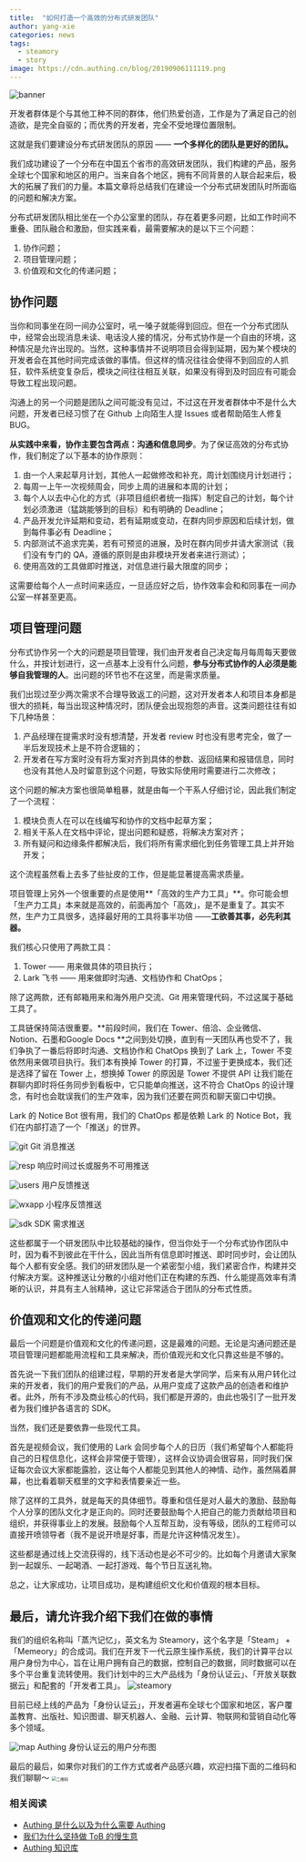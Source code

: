 ```yaml
---
title:  "如何打造一个高效的分布式研发团队"
author: yang-xie
categories: news
tags:
  - steamory
  - story
image: https://cdn.authing.cn/blog/20190906111119.png
---
```


![banner](https://cdn.authing.cn/blog/20190906111119.png)

开发者群体是个与其他工种不同的群体，他们热爱创造，工作是为了满足自己的创造欲，是完全自驱的；而优秀的开发者，完全不受地理位置限制。

这就是我们要建设分布式研发团队的原因 —— **一个多样化的团队是更好的团队。**

我们成功建设了一个分布在中国五个省市的高效研发团队，我们构建的产品，服务全球七个国家和地区的用户。当来自各个地区，拥有不同背景的人联合起来后，极大的拓展了我们的力量。本篇文章将总结我们在建设一个分布式研发团队时所面临的问题和解决方案。

分布式研发团队相比坐在一个办公室里的团队，存在着更多问题，比如工作时间不重叠、团队融合和激励，但实践来看，最需要解决的是以下三个问题：
1. 协作问题；
2. 项目管理问题；
3. 价值观和文化的传递问题；

## 协作问题

当你和同事坐在同一间办公室时，吼一嗓子就能得到回应。但在一个分布式团队中，经常会出现消息未读、电话没人接的情况，分布式协作是一个自由的环境，这种情况是允许出现的。当然，这种事情并不说明项目会得到延期，因为某个模块的开发者会在其他时间完成该做的事情。但这样的情况往往会使得不到回应的人抓狂，软件系统变复杂后，模块之间往往相互关联，如果没有得到及时回应有可能会导致工程出现问题。

沟通上的另一个问题是团队之间可能没有见过，不过这在开发者群体中不是什么大问题，开发者已经习惯了在 Github 上向陌生人提 Issues 或者帮助陌生人修复 BUG。

**从实践中来看，协作主要包含两点：沟通和信息同步**。为了保证高效的分布式协作，我们制定了以下基本的协作原则：

1. 由一个人来起草月计划，其他人一起做修改和补充，周计划围绕月计划进行；
2. 每周一上午一次视频周会，同步上周的进展和本周的计划；
3. 每个人以去中心化的方式（非项目组织者统一指挥）制定自己的计划，每个计划必须激进（猛跳能够到的目标）和有明确的 Deadline；
4. 产品开发允许延期和变动，若有延期或变动，在群内同步原因和后续计划，做到每件事必有 Deadline；
5. 内部测试不追求完美，若有可预览的进展，及时在群内同步并请大家测试（我们没有专门的 QA，遵循的原则是由非模块开发者来进行测试）；
6. 使用高效的工具做即时推送，对信息进行最大限度的同步；

这需要给每个人一点时间来适应，一旦适应好之后，协作效率会和和同事在一间办公室一样甚至更高。

## 项目管理问题

分布式协作另一个大的问题是项目管理，我们由开发者自己决定每月每周每天要做什么，并按计划进行，这一点基本上没有什么问题，**参与分布式协作的人必须是能够自我管理的人**。出问题的环节也不在这里，而是需求质量。

我们出现过至少两次需求不合理导致返工的问题，这对开发者本人和项目本身都是很大的损耗，每当出现这种情况时，团队便会出现抱怨的声音。这类问题往往有如下几种场景：

1. 产品经理在提需求时没有想清楚，开发者 review 时也没有思考完全，做了一半后发现技术上是不符合逻辑的；
2. 开发者在写方案时没有将方案对齐到具体的参数、返回结果和报错信息，同时也没有其他人及时留意到这个问题，导致实际使用时需要进行二次修改；

这个问题的解决方案也很简单粗暴，就是由每一个干系人仔细讨论，因此我们制定了一个流程：
1. 模块负责人在可以在线编写和协作的文档中起草方案；
2. 相关干系人在文档中评论，提出问题和疑惑，将解决方案对齐；
3. 所有疑问和边缘条件都解决后，我们将所有需求细化到任务管理工具上并开始开发；

这个流程虽然看上去多了些扯皮的工作，但是能显著提高需求质量。

项目管理上另外一个很重要的点是使用**「高效的生产力工具」**。你可能会想「生产力工具」本来就是高效的，前面再加个「高效」，是不是重复了。其实不然，生产力工具很多，选择最好用的工具将事半功倍 ——**工欲善其事，必先利其器。**

我们核心只使用了两款工具：

1. Tower —— 用来做具体的项目执行；
2. Lark 飞书 —— 用来做即时沟通、文档协作和 ChatOps；

除了这两款，还有邮箱用来和海外用户交流、Git 用来管理代码，不过这属于基础工具了。

工具链保持简洁很重要。**前段时间，我们在 Tower、倍洽、企业微信、Notion、石墨和Google Docs **之间到处切换，直到有一天团队再也受不了，我们争执了一番后将即时沟通、文档协作和 ChatOps 换到了 Lark 上，Tower 不变依然用来做项目执行。我们本有换掉 Tower 的打算，不过鉴于更换成本，我们还是选择了留在 Tower 上，想换掉 Tower 的原因是 Tower 不提供 API 让我们能在群聊内即时将任务同步到看板中，它只能单向推送，这不符合 ChatOps 的设计理念，有时也会耽误我们的生产效率，因为我们还要在网页和聊天窗口中切换。

Lark 的 Notice Bot 很有用，我们的 ChatOps 都是依赖 Lark 的 Notice Bot，我们在内部打造了一个「推送」的世界。

![git](https://cdn.authing.cn/blog/20190906111548.png)
Git 消息推送

![resp](https://cdn.authing.cn/blog/20190906111626.png)
响应时间过长或服务不可用推送

![users](https://cdn.authing.cn/blog/20190906111711.png)
用户反馈推送

![wxapp](https://cdn.authing.cn/blog/20190906111745.png)
小程序反馈推送

![sdk](https://cdn.authing.cn/blog/20190906111828.png)
SDK 需求推送

这些都属于一个研发团队中比较基础的操作，但当你处于一个分布式协作团队中时，因为看不到彼此在干什么，因此当所有信息即时推送、即时同步时，会让团队每个人都有安全感。我们的研发团队是一个紧密型小组，我们紧密合作，构建并交付解决方案。这种推送让分散的小组对他们正在构建的东西、什么能提高效率有清晰的认识，并具有主人翁精神，这让它非常适合于团队的分布式性质。

## 价值观和文化的传递问题

最后一个问题是价值观和文化的传递问题，这是最难的问题。无论是沟通问题还是项目管理问题都能用流程和工具来解决，而价值观光和文化只靠这些是不够的。

首先说一下我们团队的组建过程，早期的开发者是大学同学，后来有从用户转化过来的开发者，我们的用户爱我们的产品，从用户变成了这款产品的创造者和维护者。此外，所有不涉及商业核心的代码，我们都是开源的，由此也吸引了一批开发者为我们维护各语言的 SDK。

当然，我们还是要依靠一些现代工具。

首先是视频会议，我们使用的 Lark 会同步每个人的日历（我们希望每个人都能将自己的日程信息化，这样会非常便于管理），这样会议协调会很容易，同时我们保证每次会议大家都能露脸，这让每个人都能见到其他人的神情、动作，虽然隔着屏幕，也比看着聊天框里的文字和表情要亲近一些。

除了这样的工具外，就是每天的具体细节。尊重和信任是对人最大的激励、鼓励每个人分享的团队文化才是正向的。同时还要鼓励每个人把自己的能力贡献给项目和组织，并获得事业上的发展。鼓励每个人互帮互助，没有等级，团队的工程师可以直接开喷领导者（我不是说开喷是好事，而是允许这种情况发生）。

这些都是通过线上交流获得的，线下活动也是必不可少的。比如每个月邀请大家聚到一起娱乐、一起喝酒、一起打游戏、每个节日互送礼物。

总之，让大家成功，让项目成功，是构建组织文化和价值观的根本目标。

## 最后，请允许我介绍下我们在做的事情

我们的组织名称叫「蒸汽记忆」，英文名为 Steamory，这个名字是「Steam」 + 「Memeory」的合成词。我们在开发下一代云原生操作系统，我们的计算平台以用户身份为中心，旨在让用户拥有自己的数据，控制自己的数据，同时数据可以在多个平台重复流转使用。我们计划中的三大产品线为「身份认证云」、「开放关联数据云」和配套的「开发者工具」。
![steamory](https://cdn.authing.cn/blog/20190906111910.png)

目前已经上线的产品为「身份认证云」，开发者遍布全球七个国家和地区，客户覆盖教育、出版社、知识图谱、聊天机器人、金融、云计算、物联网和营销自动化等多个领域。

![map](https://cdn.authing.cn/blog/20190906111925.png)
Authing 身份认证云的用户分布图

最后的最后，如果你对我们的工作方式或者产品感兴趣，欢迎扫描下面的二维码和我们聊聊～
<img src="https://cdn.authing.cn/blog/20190906111939.png" alt="二维码" style="zoom:50%;" />

### **相关阅读**
* [Authing 是什么以及为什么需要 Authing](https://authing.cn/blog//Authing%E6%98%AF%E4%BB%80%E4%B9%88%E4%BB%A5%E5%8F%8A%E4%B8%BA%E4%BB%80%E4%B9%88%E9%9C%80%E8%A6%81Authing.html)
* [我们为什么坚持做 ToB 的慢生意](https://authing.cn/blog//我们为什么坚持做ToB的慢生意.html)
* [Authing 知识库](https://learn.authing.cn/authing/)
